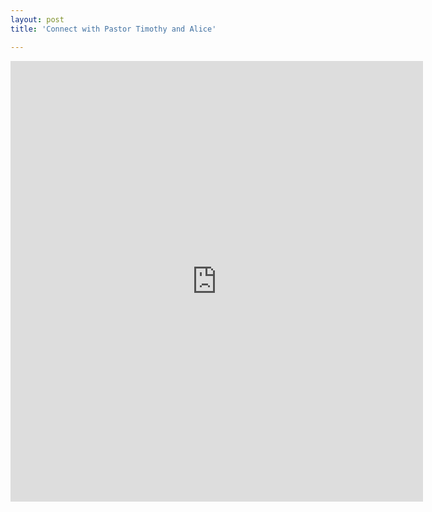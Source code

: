 ```yaml
---
layout: post
title: 'Connect with Pastor Timothy and Alice'

---
```


<iframe src="https://docs.google.com/spreadsheet/embeddedform?formkey=dDNWbTJQT292WVA0OXBkWXJ1cVRUTlE6MQ" width="660" height="705" frameborder="0" marginheight="0" marginwidth="0"></iframe>
